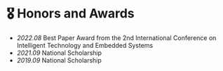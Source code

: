 # 🎖 Honors and Awards
- *2022.08*  Best Paper Award from the 2nd International Conference on Intelligent Technology and Embedded Systems
- *2021.09*  National Scholarship
- *2019.09*  National Scholarship
